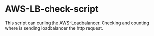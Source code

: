 # AWS-LB-check-script
This script can curling the AWS-Loadbalancer. Checking and counting where is sending loadbalancer the http request.
